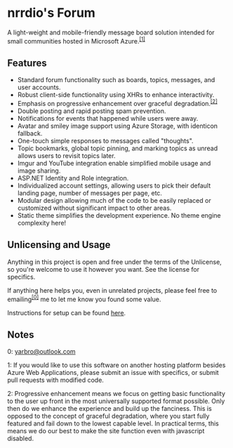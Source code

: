 # nrrdio's Forum

A light-weight and mobile-friendly message board solution intended for small communities hosted in Microsoft Azure.<sup>[[1]](#notes)</sup>

## Features

* Standard forum functionality such as boards, topics, messages, and user accounts.
* Robust client-side functionality using XHRs to enhance interactivity.
* Emphasis on progressive enhancement over graceful degradation.<sup>[[2]](#notes)</sup>
* Double posting and rapid posting spam prevention.
* Notifications for events that happened while users were away.
* Avatar and smiley image support using Azure Storage, with identicon fallback.
* One-touch simple responses to messages called "thoughts".
* Topic bookmarks, global topic pinning, and marking topics as unread allows users to revisit topics later.
* Imgur and YouTube integration enable simplified mobile usage and image sharing.
* ASP.NET Identity and Role integration.
* Individualized account settings, allowing users to pick their default landing page, number of messages per page, etc.
* Modular design allowing much of the code to be easily replaced or customized without significant impact to other areas.
* Static theme simplifies the development experience. No theme engine complexity here!

## Unlicensing and Usage

Anything in this project is open and free under the terms of the Unlicense, so you're welcome to use it however you want. See the license for specifics.

If anything here helps you, even in unrelated projects, please feel free to emailing<sup>[[0]](#notes)</sup> me to let me know you found some value.

Instructions for setup can be found [here](https://github.com/jyarbro/forum/wiki/Setup).

## Notes

0: yarbro@outlook.com

1: If you would like to use this software on another hosting platform besides Azure Web Applications, please submit an issue with specifics, or submit pull requests with modified code.

2: Progressive enhancement means we focus on getting basic functionality to the user up front in the most universally supported format possible. Only then do we enhance the experience and build up the fanciness. This is opposed to the concept of graceful degradation, where you start fully featured and fail down to the lowest capable level. In practical terms, this means we do our best to make the site function even with javascript disabled.
